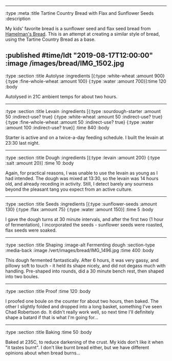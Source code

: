 --------------------------------------------------------------------------------
:type :meta
:title Tartine Country Bread with Flax and Sunflower Seeds
:description

My kids' favorite bread is a sunflower seed and flax seed bread from [Hamelman's
Bread](https://www.amazon.com/dp/1118132718/). This is an attempt at creating a
similar style of bread, using the Tartine Country Bread as a base.

:published #time/ldt "2019-08-17T12:00:00"
:image /images/bread/IMG_1502.jpg
--------------------------------------------------------------------------------
:type :section
:title Autolyse
:ingredients
[{:type :white-wheat :amount 900}
 {:type :fine-whole-wheat :amount 100}
 {:type :water :amount 700}]:time 120
:body

Autolysed in 21C ambient temps for about two hours.

--------------------------------------------------------------------------------
:type :section
:title Levain
:ingredients
[{:type :sourdough-starter :amount 50 :indirect-use? true}
 {:type :white-wheat :amount 50 :indirect-use? true}
 {:type :fine-whole-wheat :amount 50 :indirect-use? true}
 {:type :water :amount 100 :indirect-use? true}]
:time 840
:body

Starter is active and on a twice-a-day feeding schedule. I built the levain at
23:30 last night.

--------------------------------------------------------------------------------
:type :section
:title Dough
:ingredients
[{:type :levain :amount 200}
 {:type :salt :amount 20}]
:time 10
:body

Again, for practical reasons, I was unable to use the levain as young as I had
intended. The dough was mixed at 13:30, so the levain was 14 hours old, and
already receding in activity. Still, I detect barely any sourness beyond the
pleasant tang you expect from an active culture.

--------------------------------------------------------------------------------
:type :section
:title Seeds
:ingredients
[{:type :sunflower-seeds :amount 130}
 {:type :flax :amount 75}
 {:type :water :amount 150}]
:time 5
:body

I gave the dough turns at 30 minute intervals, and after the first two (1 hour
of fermentation), I incorporated the seeds - sunflower seeds were roasted, flax
seeds were soaked.

--------------------------------------------------------------------------------
:type :section
:title Shaping
:image-alt Fermenting dough
:section-type :media-back
:image /vert/images/bread/IMG_1496.jpg
:time 400
:body

This dough fermented fantastically. After 6 hours, it was very gassy, and
pillowy soft to touch - it held its shape nicely, and did not degass much with
handling. Pre-shaped into rounds, did a 30 minute bench rest, then shaped into
two boules.

--------------------------------------------------------------------------------
:type :section
:title Proof
:time 120
:body

I proofed one boule on the counter for about two hours, then baked. The other I
slightly folded and dropped into a long basket, something I've seen Chad
Robertson do. It didn't really work well, so next time I'll definitely shape a
batard if that is what I'm going for...

--------------------------------------------------------------------------------
:type :section
:title Baking
:time 50
:body

Baked at 235C, to reduce darkening of the crust. My kids don't like it when "it
tastes burnt". I don't like burnt bread either, but we have different opinions
about when bread burns...
